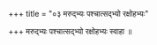 +++
title = "०३ मरुद्भ्यः पश्चात्सद्भ्यो रक्षोहभ्यः"

+++
मरुद्भ्यः पश्चात्सद्भ्यो रक्षोहभ्यः स्वाहा ॥